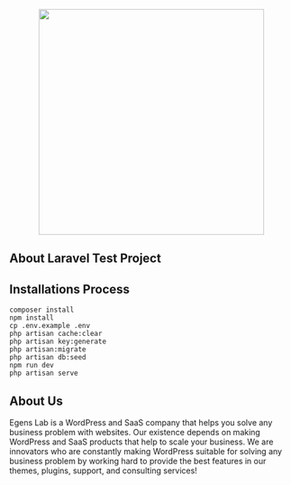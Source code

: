 <p align="center"><a href="https://www.egenslab.com/" target="_blank"><img src="https://egenslab.b-cdn.net/wp-content/uploads/2021/07/logo.png" width="400"></a></p>

## About Laravel Test Project
## Installations Process
    composer install
    npm install
    cp .env.example .env
    php artisan cache:clear
    php artisan key:generate
    php artisan:migrate
    php artisan db:seed
    npm run dev
    php artisan serve


## About Us
Egens Lab is a WordPress and SaaS company that helps you solve any business problem with websites. Our existence depends on making WordPress and SaaS products that help to scale your business. We are innovators who are constantly making WordPress suitable for solving any business problem by working hard to provide the best features in our themes, plugins, support, and consulting services!

